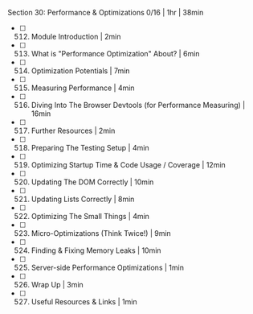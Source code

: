 Section 30: Performance & Optimizations 0/16 | 1hr  | 38min
- [ ] 512. Module Introduction | 2min
- [ ] 513. What is "Performance Optimization" About? | 6min
- [ ] 514. Optimization Potentials | 7min
- [ ] 515. Measuring Performance | 4min
- [ ] 516. Diving Into The Browser Devtools (for Performance Measuring) | 16min
- [ ] 517. Further Resources | 2min
- [ ] 518. Preparing The Testing Setup | 4min
- [ ] 519. Optimizing Startup Time & Code Usage / Coverage | 12min
- [ ] 520. Updating The DOM Correctly | 10min
- [ ] 521. Updating Lists Correctly | 8min
- [ ] 522. Optimizing The Small Things | 4min
- [ ] 523. Micro-Optimizations (Think Twice!) | 9min
- [ ] 524. Finding & Fixing Memory Leaks | 10min
- [ ] 525. Server-side Performance Optimizations | 1min
- [ ] 526. Wrap Up | 3min
- [ ] 527. Useful Resources & Links | 1min
